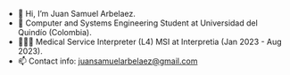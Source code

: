 - 👋 Hi, I’m Juan Samuel Arbelaez.
- 🌱 Computer and Systems Engineering Student at Universidad del Quindío (Colombia).
- 🧑🏻‍💻 Medical Service Interpreter (L4) MSI at Interpretia (Jan 2023 - Aug 2023).
- 📫 Contact info: juansamuelarbelaez@gmail.com

<!---
JuanSamuelArbelaez/JuanSamuelArbelaez is a ✨ special ✨ repository because its `README.md` (this file) appears on your GitHub profile.
You can click the Preview link to take a look at your changes.
--->
